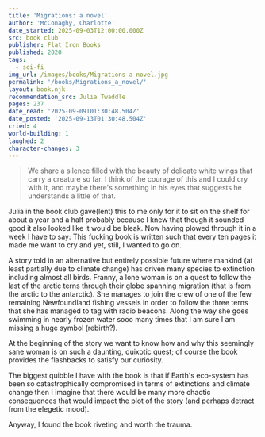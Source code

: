 ```yaml
---
title: 'Migrations: a novel'
author: 'McConaghy, Charlotte'
date_started: 2025-09-03T12:00:00.000Z
src: book club
publisher: Flat Iron Books
published: 2020
tags:
  - sci-fi
img_url: /images/books/Migrations a novel.jpg
permalink: '/books/Migrations_a_novel/'
layout: book.njk
recommendation_src: Julia Twaddle
pages: 237
date_read: '2025-09-09T01:30:48.504Z'
date_posted: '2025-09-13T01:30:48.504Z'
cried: 4
world-building: 1
laughed: 2
character-changes: 3
---
```

<blockquote>
We share a silence filled with the beauty of delicate white wings that carry a creature so far. I think of the courage of this and I could cry with it, and maybe there's something in his eyes that suggests he understands a little of that.
</blockquote>

Julia in the book club gave(lent) this to me only for it to sit on the shelf for about a year and a half probably because I knew that though it sounded good it also looked like it would be bleak. Now having plowed through it in a week I have to say: This fucking book is written such that every ten pages it made me want to cry and yet, still, I wanted to go on. 

A story told in an alternative but entirely possible future where mankind (at least partially due to climate change) has driven many species to extinction including almost all birds.  Franny, a lone woman is on a quest to follow the last of the arctic terns through their globe spanning migration (that is from the arctic to the antarctic).  She manages to join the crew of one of the few remaining Newfoundland fishing vessels in order to follow the three terns that she has managed to tag with radio beacons. Along the way she goes swimming in nearly frozen water sooo many times that I am sure I am missing a huge symbol (rebirth?).  

At the beginning of the story we want to know how and why this seemingly sane woman is on such a daunting, quixotic quest; of course the book provides the flashbacks to satisfy our curiosity.

The biggest quibble I have with the book is that if Earth's eco-system has been so catastrophically compromised in terms of extinctions and climate change then I imagine that there would be many more chaotic consequences that would impact the plot of the story (and perhaps detract from the elegetic mood). 

Anyway, I found the book riveting and worth the trauma. 

<!-- 
* <span meta="8.4@2025-09-05T06:17:51.055Z"></span> We share a silence filled with the beauty of delicate white wings that carry a creature so far. I think of the courage of this and I could cry with it, and maybe there's something in his eyes that suggests he understands a little of that.

* <span meta="15.6@2025-09-05T06:19:20.075Z"></span> The crew doesn't want me here. They were bewildered when they heard the new plan, the new path. They're frightened of sailing waters they don't know, that their skipper doesn't know. They resent me for it.
But what they don't suspect is that I love every second of the backbreaking, laborious eighteen-hour days. I have never been so exhausted in my lite, and it's perfect. It means I sleep.

* <span meta="15.6@2025-09-05T06:20:42.361Z"></span> "There is pleasure in the pathless woods. There is rapture on the lonely shore.
There is society where none intrudes, by the deep sea, and music in its roar."
I smile. "Byron."
"Bless you, dear, I do love the Irish." He pauses and grins. "And by God I love to fish."
But why? I want to ask. Why?

* <span meta="48.2@2025-09-06T19:57:35.811Z"></span> I lie in the sea and feel more lost than ever, because I'm not meant to be homesick, I'm not meant to long for the things I have always been so desperate to leave.
It isn't fair to be the kind of creature who is able to love but unable to stay.

* <span meta="69.2@2025-09-08T01:30:48.504Z"></span> From a letter Niall once wrote me:
I am only the second love of your life. But what kind of moron would be jealous of the sea?
-->